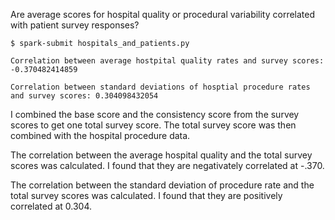 Are average scores for hospital quality or procedural variability correlated with patient survey responses?

```
$ spark-submit hospitals_and_patients.py

Correlation between average hostpital quality rates and survey scores: -0.370482414859

Correlation between standard deviations of hosptial procedure rates and survey scores: 0.304098432054
```

I combined the base score and the consistency score from the survey scores to get one total survey score. The total survey score was then combined with the hospital procedure data.

The correlation between the average hospital quality and the total survey scores was calculated. I found that they are negativately correlated at -.370. 

The correlation between the standard deviation of procedure rate and the total survey scores was calculated. I found that they are positively correlated at 0.304.
